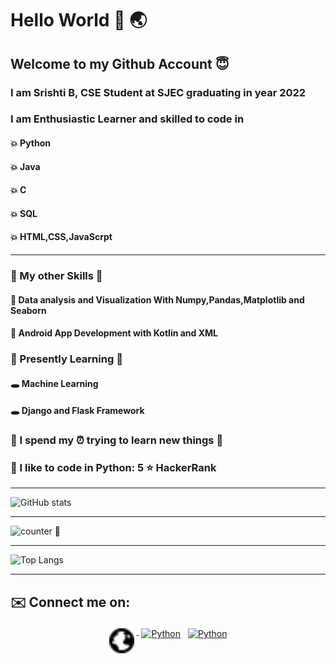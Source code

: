 # Hello World :wave: :earth_asia:
## Welcome to my Github Account :innocent:

### I am Srishti B, CSE Student at SJEC graduating in year 2022 
### I am Enthusiastic Learner and skilled to code in
#### :boom: Python
#### :boom: Java
#### :boom: C
#### :boom: SQL
#### :boom: HTML,CSS,JavaScrpt
***
### :star2: My other Skills :star2:
#### :dizzy: Data analysis and Visualization With Numpy,Pandas,Matplotlib and Seaborn
#### :dizzy: Android App Development with Kotlin and XML

### :star2: Presently Learning :star2:
#### :hole: Machine Learning
#### :hole:  Django and Flask Framework

### :star2:  I spend my :alarm_clock: trying to learn new things :star2:
### :star2: I like to code in Python: 5  :star: HackerRank         
***
![GitHub stats](https://github-readme-stats.vercel.app/api?username=SriB10&show_icons=true&theme=algolia)
*** 

![counter](https://enslr9ux88akerd.m.pipedream.net) :eyes: 

***
![Top Langs](https://github-readme-stats.vercel.app/api/top-langs/?username=SriB10&layout=compact&theme=algolia)
***


## ✉️ Connect me on:

<p align="center">
 <a href="https://github.com/SriB10/" target="_blank" rel="noopener noreferrer"> <img src="https://raw.githubusercontent.com/iconic/open-iconic/master/svg/globe.svg" alt="Python" height="40" style="vertical-align:top; margin:4px"> </a>
 <a href="www.linkedin.com/in/srishtibhandarkar" target="_blank" rel="noopener noreferrer"> <img src="https://cdn.jsdelivr.net/npm/simple-icons@v3/icons/linkedin.svg" alt="Python" height="40" style="vertical-align:top; margin:4px"></a>
 <a href="mailto:srishti.bhandarkar823@gmail.com"> <img src="https://cdn.jsdelivr.net/npm/simple-icons@v3/icons/gmail.svg" alt="Python" height="40" style="vertical-align:top; margin:4px"></a>
</p>
